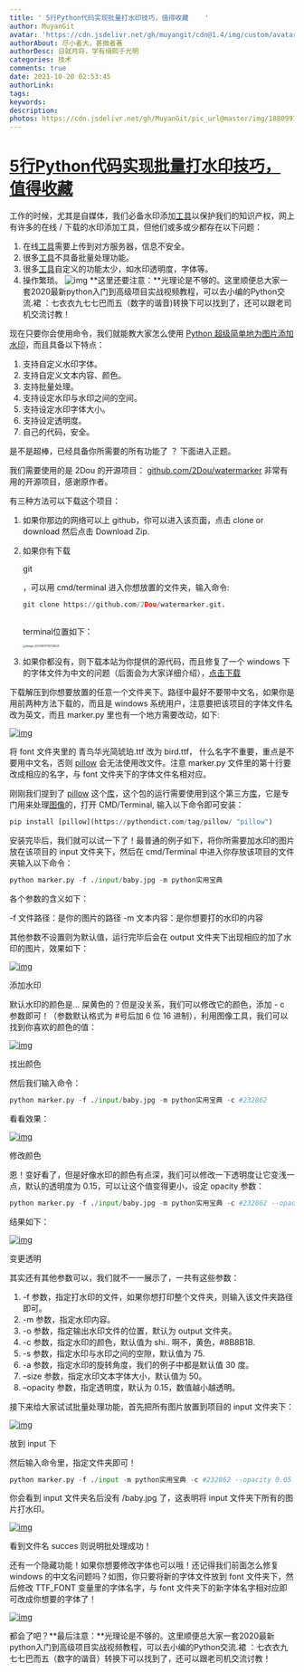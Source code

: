 ```yaml
---
title: ' 5行Python代码实现批量打水印技巧，值得收藏    '
author: MuyanGit
avatar: 'https://cdn.jsdelivr.net/gh/muyangit/cdn@1.4/img/custom/avatar.jpg'
authorAbout: 尽小者大，甚微者著
authorDesc: 日就月将，学有缉熙于光明
categories: 技术
comments: true
date: 2021-10-20 02:53:45
authorLink:
tags:
keywords:
description:
photos: https://cdn.jsdelivr.net/gh/MuyanGit/pic_url@master/img/1880991-20200512175821075-1753638122.jpg
---
```


# [5行Python代码实现批量打水印技巧，值得收藏](https://www.cnblogs.com/chengxuyuanaa/p/12877728.html)

工作的时候，尤其是自媒体，我们必备水印添加[工具](https://pythondict.com/tag/tools/)以保护我们的知识产权，网上有许多的在线 / 下载的水印添加工具，但他们或多或少都存在以下问题：

1. 在线[工具](https://pythondict.com/tag/tools/)需要上传到对方服务器，信息不安全。
2. 很多[工具](https://pythondict.com/tag/tools/)不具备批量处理功能。
3. 很多[工具](https://pythondict.com/tag/tools/)自定义的功能太少，如水印透明度，字体等。
4. 操作繁琐。
   ![img](https://cdn.jsdelivr.net/gh/MuyanGit/pic_url@master/img/1880991-20200512175821075-1753638122.jpg)
   **这里还要注意：**光理论是不够的。这里顺便总大家一套2020最新python入门到高级项目实战视频教程，可以去小编的Python交流.裙 ：七衣衣九七七巴而五（数字的谐音)转换下可以找到了，还可以跟老司机交流讨教！

现在只要你会使用命令，我们就能教大家怎么使用 [Python 超级简单地为图片添加水印](https://pythondict.com/life-intelligent/tools/python-easy-batch-add-watermark/)，而且具备以下特点：

1. 支持自定义水印字体。
2. 支持自定义文本内容、颜色。
3. 支持批量处理。
4. 支持设定水印与水印之间的空间。
5. 支持设定水印字体大小。
6. 支持设定透明度。
7. 自己的代码，安全。

是不是超棒，已经具备你所需要的所有功能了 ？ 下面进入正题。

我们需要使用的是 2Dou 的开源项目：
[github.com/2Dou/watermarker](https://github.com/2Dou/watermarker)
非常有用的开源项目，感谢原作者。

有三种方法可以下载这个项目：

1. 如果你那边的网络可以上 github，你可以进入该页面，点击 clone or download 然后点击 Download Zip.

2. 如果你有下载

    

   git

   ，可以用 cmd/terminal 进入你想放置的文件夹，输入命令:

   ```python
   git clone https://github.com/2Dou/watermarker.git.
       
   ```

   terminal位置如下：

   <img src="D:/MyBackup/%25E7%25BB%25BC%25E5%2590%2588%25E5%25A4%2587%25E4%25BB%25BD/%25E5%25AD%25A6%25E4%25B9%25A0/%25E7%25AC%2594%25E8%25AE%25B0%25E6%259C%25AC/vscode/python%25E5%258E%25BB%25E9%2599%25A4%25E6%25B0%25B4%25E5%258D%25B0-%25E7%25A8%258B%25E5%25BA%258F%25E5%2591%2598%25E7%259A%2584%25E4%25BA%25BA%25E7%2594%259FA.assets/image-20210610110728525.png" alt="image-20210610110728525" style="zoom:33%;" />

3. 如果你都没有，则下载本站为你提供的源代码，而且修复了一个 windows 下的字体文件为中文的问题（后面会为大家详细介绍），[点击下载](https://pythondict.com/wp-content/uploads/2019/08/2019082413105661.zip)

下载解压到你想要放置的任意一个文件夹下。路径中最好不要带中文名，如果你是用前两种方法下载的，而且是 windows 系统用户，注意要把该项目的字体文件名改为英文，而且 marker.py 里也有一个地方需要改动，如下:

 

[![img](https://cdn.learnku.com/uploads/images/202005/07/50651/k66MgBqcTI.png!large)](https://cdn.learnku.com/uploads/images/202005/07/50651/k66MgBqcTI.png!large)

 

 

将 font 文件夹里的 青鸟华光简琥珀.ttf 改为 bird.ttf， 什么名字不重要，重点是不要用中文名，否则 [pillow](https://pythondict.com/tag/pillow/) 会无法使用改文件。注意 marker.py 文件里的第十行要改成相应的名字，与 font 文件夹下的字体文件名相对应。

刚刚我们提到了 [pillow](https://pythondict.com/tag/pillow/) 这个[库](https://pythondict.com/tag/库/)，这个包的运行需要使用到这个第三方[库](https://pythondict.com/tag/库/)，它是专门用来处理[图像](https://pythondict.com/tag/images/)的，打开 CMD/Terminal, 输入以下命令即可安装：

```python
pip install [pillow](https://pythondict.com/tag/pillow/ "pillow")
```

安装完毕后，我们就可以试一下了！最普通的例子如下，将你所需要加水印的图片放在该项目的 input 文件夹下，然后在 cmd/Terminal 中进入你存放该项目的文件夹输入以下命令：

```python
python marker.py -f ./input/baby.jpg -m python实用宝典
```

各个参数的含义如下：

-f 文件路径：是你的图片的路径
-m 文本内容：是你想要打的水印的内容

其他参数不设置则为默认值，运行完毕后会在 output 文件夹下出现相应的加了水印的图片，效果如下：

 

[![img](https://cdn.learnku.com/uploads/images/202005/07/50651/a7OrVczfvg.jpeg!large)](https://cdn.learnku.com/uploads/images/202005/07/50651/a7OrVczfvg.jpeg!large)

 

 

添加水印

默认水印的颜色是… 屎黄色的？但是没关系，我们可以修改它的颜色，添加 - c 参数即可！（参数默认格式为 #号后加 6 位 16 进制），利用图像工具，我们可以找到你喜欢的颜色的值：

 

[![img](https://cdn.learnku.com/uploads/images/202005/07/50651/AhTK3RDSBQ.jpeg!large)](https://cdn.learnku.com/uploads/images/202005/07/50651/AhTK3RDSBQ.jpeg!large)

 

 

找出颜色

然后我们输入命令：

```python
python marker.py -f ./input/baby.jpg -m python实用宝典 -c #232862
```

看看效果：

 

[![img](https://cdn.learnku.com/uploads/images/202005/07/50651/6TbpwGhpbI.jpeg!large)](https://cdn.learnku.com/uploads/images/202005/07/50651/6TbpwGhpbI.jpeg!large)

 

 

修改颜色

恩！变好看了，但是好像水印的颜色有点深，我们可以修改一下透明度让它变浅一点，默认的透明度为 0.15，可以让这个值变得更小，设定 opacity 参数：

```python
python marker.py -f ./input/baby.jpg -m python实用宝典 -c #232862 --opacity 0.08
```

结果如下：

 

[![img](https://cdn.learnku.com/uploads/images/202005/07/50651/Vd1LFNmqFY.jpeg!large)](https://cdn.learnku.com/uploads/images/202005/07/50651/Vd1LFNmqFY.jpeg!large)

 

 

变更透明

其实还有其他参数可以，我们就不一一展示了，一共有这些参数：

1. -f 参数，指定打水印的文件，如果你想打印整个文件夹，则输入该文件夹路径即可。
2. -m 参数，指定水印内容。
3. -o 参数，指定输出水印文件的位置，默认为 output 文件夹。
4. -c 参数，指定水印的颜色，默认值为 shi.. 啊不，黄色，#8B8B1B.
5. -s 参数，指定水印与水印之间的空隙，默认值为 75.
6. -a 参数，指定水印的旋转角度，我们的例子中都是默认值 30 度。
7. –size 参数，指定水印文本字体大小，默认值为 50。
8. –opacity 参数，指定透明度，默认为 0.15，数值越小越透明。

接下来给大家试试批量处理功能，首先把所有图片放置到项目的 input 文件夹下：

 

[![img](https://cdn.learnku.com/uploads/images/202005/07/50651/tI7opcJmye.jpeg!large)](https://cdn.learnku.com/uploads/images/202005/07/50651/tI7opcJmye.jpeg!large)

 

 

放到 input 下

然后输入命令里，指定文件夹即可！

```python
python marker.py -f ./input -m python实用宝典 -c #232862 --opacity 0.05
```

你会看到 input 文件夹名后没有 /baby.jpg 了，这表明将 input 文件夹下所有的图片打水印。

 

[![img](https://cdn.learnku.com/uploads/images/202005/07/50651/iJJFyTNGWm.jpeg!large)](https://cdn.learnku.com/uploads/images/202005/07/50651/iJJFyTNGWm.jpeg!large)

 

 

看到文件名 succes 则说明批处理成功！

还有一个隐藏功能！如果你想要修改字体也可以哦！还记得我们前面怎么修复 windows 的中文名问题吗？如图，你只要将新的字体文件放到 font 文件夹下，然后修改 TTF_FONT 变量里的字体名字，与 font 文件夹下的新字体名字相对应即可改成你想要的字体了！

 

[![img](https://cdn.learnku.com/uploads/images/202005/07/50651/k66MgBqcTI.png!large)](https://cdn.learnku.com/uploads/images/202005/07/50651/k66MgBqcTI.png!large)

 都会了吧？**最后注意：**光理论是不够的。这里顺便总大家一套2020最新python入门到高级项目实战视频教程，可以去小编的Python交流.裙 ：七衣衣九七七巴而五（数字的谐音）转换下可以找到了，还可以跟老司机交流讨教！

